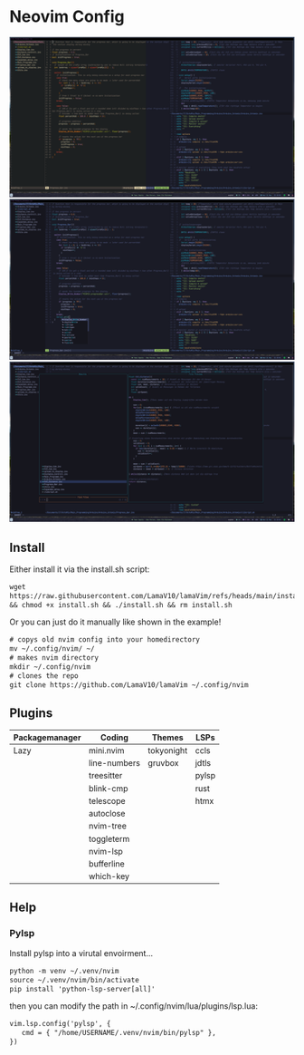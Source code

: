 # Neovim Config 
![theme-comparison](https://github.com/LamaV10/lamaVim/blob/main/Pictures/theme-comparison.png)
![ccp.png](https://github.com/LamaV10/lamaVim/blob/main/Pictures/ccp.png)
![telescope](https://github.com/LamaV10/lamaVim/blob/main/Pictures/telescope.png)


## Install 
Either install it via the install.sh script:
```
wget https://raw.githubusercontent.com/LamaV10/lamaVim/refs/heads/main/install.sh && chmod +x install.sh && ./install.sh && rm install.sh
```
Or you can just do it manually like shown in the example!
```
# copys old nvim config into your homedirectory
mv ~/.config/nvim/ ~/
# makes nvim directory
mkdir ~/.config/nvim
# clones the repo
git clone https://github.com/LamaV10/lamaVim ~/.config/nvim
```
## Plugins 

| Packagemanager | Coding       | Themes     |    LSPs     |
| -------------- | ------------ | ---------- | ----------- |
| Lazy           | mini.nvim    | tokyonight |  ccls       |
|                | line-numbers | gruvbox    |  jdtls      |
|                | treesitter   |            |  pylsp      |
|                | blink-cmp    |            |  rust       |
|                | telescope    |            |  htmx       |
|                | autoclose    |            |             |
|                | nvim-tree    |            |             |
|                | toggleterm   |            |             |
|                | nvim-lsp     |            |             |
|                | bufferline   |            |             |
|                | which-key    |            |             |


## Help
### Pylsp 
Install pylsp into a virutal envoirment...
```
python -m venv ~/.venv/nvim
source ~/.venv/nvim/bin/activate
pip install 'python-lsp-server[all]'
```
then you can modify the path in ~/.config/nvim/lua/plugins/lsp.lua:
```
vim.lsp.config('pylsp', {
   cmd = { "/home/USERNAME/.venv/nvim/bin/pylsp" },
})
```
